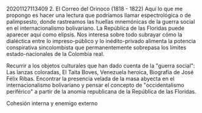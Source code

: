 20201127113409
2\. El Correo del Orinoco (1818 - 1822)
Aquí lo que me propongo es hacer una lectura que podríamos llamar espectrológica o de palimpsesto, donde rastreamos las huellas mnemónicas de la guerra social en el internacionalismo bolivariano. La República de las Floridas puede aparecer aquí como elipsis. Nos interesa sobre todo subrayar cómo la dialéctica entre lo impreso-público y lo inédito-privado alimenta la potencia conspirativa sincolombista que permanentemente sobrepasa los límites estado-nacionales de la Colombia real.

Recurrir a los objetos culturales que han dado cuenta de la "guerra social": Las lanzas coloradas, El Taita Boves, Venezuela heroica, Biografía de José Félix Ribas. Encontrar la presencia velada de la masa abyecta en el internacionalismo bolivariano y pensar el concepto de "occidentalismo periférico" a partir de la anomia republicana de la República de las Floridas.


Cohesión interna y enemigo externo